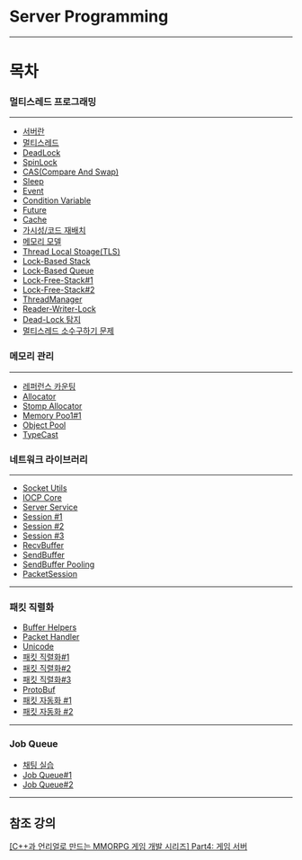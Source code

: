 # Server Programming
* * *
# 목차
### 멀티스레드 프로그래밍
* * *
 * [서버란](https://github.com/sunkiyu/Server-Programming/tree/main/%EB%A9%80%ED%8B%B0%EC%8A%A4%EB%A0%88%EB%93%9C%20%ED%94%84%EB%A1%9C%EA%B7%B8%EB%9E%98%EB%B0%8D/%EC%84%9C%EB%B2%84%EB%9E%80%20%EB%AC%B4%EC%97%87%EC%9D%B8%EA%B0%80%3F)
  * [멀티스레드](https://github.com/sunkiyu/Server-Programming/blob/main/%EB%A9%80%ED%8B%B0%EC%8A%A4%EB%A0%88%EB%93%9C%20%ED%94%84%EB%A1%9C%EA%B7%B8%EB%9E%98%EB%B0%8D/%EB%A9%80%ED%8B%B0%EC%8A%A4%EB%A0%88%EB%93%9C/README.md)
  * [DeadLock](https://github.com/sunkiyu/Server-Programming/tree/main/%EB%A9%80%ED%8B%B0%EC%8A%A4%EB%A0%88%EB%93%9C%20%ED%94%84%EB%A1%9C%EA%B7%B8%EB%9E%98%EB%B0%8D/DeadLock)
  * [SpinLock](https://github.com/sunkiyu/Server-Programming/tree/main/%EB%A9%80%ED%8B%B0%EC%8A%A4%EB%A0%88%EB%93%9C%20%ED%94%84%EB%A1%9C%EA%B7%B8%EB%9E%98%EB%B0%8D/SpinLock)
  * [CAS(Compare And Swap)](https://github.com/sunkiyu/Server-Programming/tree/main/%EB%A9%80%ED%8B%B0%EC%8A%A4%EB%A0%88%EB%93%9C%20%ED%94%84%EB%A1%9C%EA%B7%B8%EB%9E%98%EB%B0%8D/CAS)
  * [Sleep](https://github.com/sunkiyu/Server-Programming/tree/main/%EB%A9%80%ED%8B%B0%EC%8A%A4%EB%A0%88%EB%93%9C%20%ED%94%84%EB%A1%9C%EA%B7%B8%EB%9E%98%EB%B0%8D/Sleep)
  * [Event](https://github.com/sunkiyu/Server-Programming/tree/main/%EB%A9%80%ED%8B%B0%EC%8A%A4%EB%A0%88%EB%93%9C%20%ED%94%84%EB%A1%9C%EA%B7%B8%EB%9E%98%EB%B0%8D/Event)
  * [Condition Variable](https://github.com/sunkiyu/Server-Programming/tree/main/%EB%A9%80%ED%8B%B0%EC%8A%A4%EB%A0%88%EB%93%9C%20%ED%94%84%EB%A1%9C%EA%B7%B8%EB%9E%98%EB%B0%8D/Condition%20Variable)
  * [Future](https://github.com/sunkiyu/Server-Programming/blob/main/%EB%A9%80%ED%8B%B0%EC%8A%A4%EB%A0%88%EB%93%9C%20%ED%94%84%EB%A1%9C%EA%B7%B8%EB%9E%98%EB%B0%8D/Future)
  * [Cache](https://github.com/sunkiyu/Server-Programming/tree/main/%EB%A9%80%ED%8B%B0%EC%8A%A4%EB%A0%88%EB%93%9C%20%ED%94%84%EB%A1%9C%EA%B7%B8%EB%9E%98%EB%B0%8D/Cache)
  * [가시성/코드 재배치](https://github.com/sunkiyu/Server-Programming/tree/main/%EB%A9%80%ED%8B%B0%EC%8A%A4%EB%A0%88%EB%93%9C%20%ED%94%84%EB%A1%9C%EA%B7%B8%EB%9E%98%EB%B0%8D/%EA%B0%80%EC%8B%9C%EC%84%B1-%EC%BD%94%EB%93%9C%20%EC%9E%AC%EB%B0%B0%EC%B9%98)
  * [메모리 모델](https://github.com/sunkiyu/Server-Programming/tree/main/%EB%A9%80%ED%8B%B0%EC%8A%A4%EB%A0%88%EB%93%9C%20%ED%94%84%EB%A1%9C%EA%B7%B8%EB%9E%98%EB%B0%8D/Memory%20Model)
  * [Thread Local Stoage(TLS)](https://github.com/sunkiyu/Server-Programming/tree/main/%EB%A9%80%ED%8B%B0%EC%8A%A4%EB%A0%88%EB%93%9C%20%ED%94%84%EB%A1%9C%EA%B7%B8%EB%9E%98%EB%B0%8D/TLS)
  * [Lock-Based Stack](https://github.com/sunkiyu/Server-Programming/tree/main/%EB%A9%80%ED%8B%B0%EC%8A%A4%EB%A0%88%EB%93%9C%20%ED%94%84%EB%A1%9C%EA%B7%B8%EB%9E%98%EB%B0%8D/LockBased%20Stack%20Queue)
  * [Lock-Based Queue](https://github.com/sunkiyu/Server-Programming/tree/main/%EB%A9%80%ED%8B%B0%EC%8A%A4%EB%A0%88%EB%93%9C%20%ED%94%84%EB%A1%9C%EA%B7%B8%EB%9E%98%EB%B0%8D/LockBased%20Stack%20Queue)
  * [Lock-Free-Stack#1](https://github.com/sunkiyu/Server-Programming/tree/main/%EB%A9%80%ED%8B%B0%EC%8A%A4%EB%A0%88%EB%93%9C%20%ED%94%84%EB%A1%9C%EA%B7%B8%EB%9E%98%EB%B0%8D/Lock-Free-Stack%231)
  * [Lock-Free-Stack#2](https://github.com/sunkiyu/Server-Programming/tree/main/%EB%A9%80%ED%8B%B0%EC%8A%A4%EB%A0%88%EB%93%9C%20%ED%94%84%EB%A1%9C%EA%B7%B8%EB%9E%98%EB%B0%8D/Lock-Free-Stack%232)
  * [ThreadManager](https://github.com/sunkiyu/Server-Programming/tree/main/%EB%A9%80%ED%8B%B0%EC%8A%A4%EB%A0%88%EB%93%9C%20%ED%94%84%EB%A1%9C%EA%B7%B8%EB%9E%98%EB%B0%8D/ThreadManager)
  * [Reader-Writer-Lock](https://github.com/sunkiyu/Server-Programming/tree/main/%EB%A9%80%ED%8B%B0%EC%8A%A4%EB%A0%88%EB%93%9C%20%ED%94%84%EB%A1%9C%EA%B7%B8%EB%9E%98%EB%B0%8D/Reader-Writer-Lock)
  * [Dead-Lock 탐지](https://github.com/sunkiyu/Server-Programming/tree/main/%EB%A9%80%ED%8B%B0%EC%8A%A4%EB%A0%88%EB%93%9C%20%ED%94%84%EB%A1%9C%EA%B7%B8%EB%9E%98%EB%B0%8D/DeadLock%20Detection)
  * [멀티스레드 소수구하기 문제](https://github.com/sunkiyu/Server-Programming/tree/main/%EB%A9%80%ED%8B%B0%EC%8A%A4%EB%A0%88%EB%93%9C%20%ED%94%84%EB%A1%9C%EA%B7%B8%EB%9E%98%EB%B0%8D/%EB%A9%80%ED%8B%B0%EC%8A%A4%EB%A0%88%EB%93%9C%20%EC%86%8C%EC%88%98%20%EA%B5%AC%ED%95%98%EA%B8%B0)
   ### 메모리 관리
* * *
  * [레퍼런스 카운팅](https://github.com/sunkiyu/Server-Programming/tree/main/%EB%A9%94%EB%AA%A8%EB%A6%AC%20%EA%B4%80%EB%A6%AC/ReferenceCounting)
  * [Allocator](https://github.com/sunkiyu/Server-Programming/tree/main/%EB%A9%94%EB%AA%A8%EB%A6%AC%20%EA%B4%80%EB%A6%AC/Allocator)
  * [Stomp Allocator](https://github.com/sunkiyu/Server-Programming/tree/main/%EB%A9%94%EB%AA%A8%EB%A6%AC%20%EA%B4%80%EB%A6%AC/Stomp-Allocator)
  * [Memory Poo1#1](https://github.com/sunkiyu/Server-Programming/tree/main/%EB%A9%94%EB%AA%A8%EB%A6%AC%20%EA%B4%80%EB%A6%AC/Memory%20Pool%231)
  * [Object Pool](https://github.com/sunkiyu/Server-Programming/blob/main/%EB%A9%94%EB%AA%A8%EB%A6%AC%20%EA%B4%80%EB%A6%AC/ObjectPool/README.md)
  * [TypeCast](https://github.com/sunkiyu/Server-Programming/tree/main/%EB%A9%94%EB%AA%A8%EB%A6%AC%20%EA%B4%80%EB%A6%AC/TypeCast)
   ### 네트워크 라이브러리
* * *
  * [Socket Utils](https://github.com/sunkiyu/Server-Programming/tree/main/%EB%84%A4%ED%8A%B8%EC%9B%8C%ED%81%AC%20%EB%9D%BC%EC%9D%B4%EB%B8%8C%EB%9F%AC%EB%A6%AC/SocketUtils)
  * [IOCP Core](https://github.com/sunkiyu/Server-Programming/tree/main/%EB%84%A4%ED%8A%B8%EC%9B%8C%ED%81%AC%20%EB%9D%BC%EC%9D%B4%EB%B8%8C%EB%9F%AC%EB%A6%AC/IOCP%20Core)
  * [Server Service](https://github.com/sunkiyu/Server-Programming/tree/main/%EB%84%A4%ED%8A%B8%EC%9B%8C%ED%81%AC%20%EB%9D%BC%EC%9D%B4%EB%B8%8C%EB%9F%AC%EB%A6%AC/Server%20Service)
  * [Session #1](https://github.com/sunkiyu/Server-Programming/tree/main/%EB%84%A4%ED%8A%B8%EC%9B%8C%ED%81%AC%20%EB%9D%BC%EC%9D%B4%EB%B8%8C%EB%9F%AC%EB%A6%AC/Session%231)
  * [Session #2](https://github.com/sunkiyu/Server-Programming/tree/main/%EB%84%A4%ED%8A%B8%EC%9B%8C%ED%81%AC%20%EB%9D%BC%EC%9D%B4%EB%B8%8C%EB%9F%AC%EB%A6%AC/Session%232)
  * [Session #3](https://github.com/sunkiyu/Server-Programming/tree/main/%EB%84%A4%ED%8A%B8%EC%9B%8C%ED%81%AC%20%EB%9D%BC%EC%9D%B4%EB%B8%8C%EB%9F%AC%EB%A6%AC/Session%233)
  * [RecvBuffer](https://github.com/sunkiyu/Server-Programming/tree/main/%EB%84%A4%ED%8A%B8%EC%9B%8C%ED%81%AC%20%EB%9D%BC%EC%9D%B4%EB%B8%8C%EB%9F%AC%EB%A6%AC/RecvBuffer)
  * [SendBuffer](https://github.com/sunkiyu/Server-Programming/tree/main/%EB%84%A4%ED%8A%B8%EC%9B%8C%ED%81%AC%20%EB%9D%BC%EC%9D%B4%EB%B8%8C%EB%9F%AC%EB%A6%AC/SendBuffer)
  * [SendBuffer Pooling](https://github.com/sunkiyu/Server-Programming/tree/main/%EB%84%A4%ED%8A%B8%EC%9B%8C%ED%81%AC%20%EB%9D%BC%EC%9D%B4%EB%B8%8C%EB%9F%AC%EB%A6%AC/SendBuffer%20Pooling)
  * [PacketSession](https://github.com/sunkiyu/Server-Programming/tree/main/%EB%84%A4%ED%8A%B8%EC%9B%8C%ED%81%AC%20%EB%9D%BC%EC%9D%B4%EB%B8%8C%EB%9F%AC%EB%A6%AC/PacketSession)
  * * *
  ### 패킷 직렬화
  * [Buffer Helpers](https://github.com/sunkiyu/Server-Programming/tree/main/%ED%8C%A8%ED%82%B7%20%EC%A7%81%EB%A0%AC%ED%99%94/Buffer%20Helpers)
  * [Packet Handler](https://github.com/sunkiyu/Server-Programming/tree/main/%ED%8C%A8%ED%82%B7%20%EC%A7%81%EB%A0%AC%ED%99%94/PacketHandler)
  * [Unicode](https://github.com/sunkiyu/Server-Programming/tree/main/%ED%8C%A8%ED%82%B7%20%EC%A7%81%EB%A0%AC%ED%99%94/Unicode)
  * [패킷 직렬화#1](https://github.com/sunkiyu/Server-Programming/tree/main/%ED%8C%A8%ED%82%B7%20%EC%A7%81%EB%A0%AC%ED%99%94/%ED%8C%A8%ED%82%B7%20%EC%A7%81%EB%A0%AC%ED%99%94%231)
  * [패킷 직렬화#2](https://github.com/sunkiyu/Server-Programming/tree/main/%ED%8C%A8%ED%82%B7%20%EC%A7%81%EB%A0%AC%ED%99%94/%ED%8C%A8%ED%82%B7%20%EC%A7%81%EB%A0%AC%ED%99%94%232)
  * [패킷 직렬화#3](https://github.com/sunkiyu/Server-Programming/tree/main/%ED%8C%A8%ED%82%B7%20%EC%A7%81%EB%A0%AC%ED%99%94/%ED%8C%A8%ED%82%B7%20%EC%A7%81%EB%A0%AC%ED%99%94%233)
  * [ProtoBuf](https://github.com/sunkiyu/Server-Programming/tree/main/%ED%8C%A8%ED%82%B7%20%EC%A7%81%EB%A0%AC%ED%99%94/ProtoBuf)
  * [패킷 자동화 #1](https://github.com/sunkiyu/Server-Programming/tree/main/%ED%8C%A8%ED%82%B7%20%EC%A7%81%EB%A0%AC%ED%99%94/%ED%8C%A8%ED%82%B7%20%EC%9E%90%EB%8F%99%ED%99%94%231)
  * [패킷 자동화 #2](https://github.com/sunkiyu/Server-Programming/tree/main/%ED%8C%A8%ED%82%B7%20%EC%A7%81%EB%A0%AC%ED%99%94/%ED%8C%A8%ED%82%B7%20%EC%9E%90%EB%8F%99%ED%99%94%232)
* * *
 ### Job Queue
* [채팅 실습](https://github.com/sunkiyu/Server-Programming/tree/main/Job%20Queue/%EC%B1%84%ED%8C%85%20%EC%8B%A4%EC%8A%B5)
* [Job Queue#1](https://github.com/sunkiyu/Server-Programming/tree/main/Job%20Queue/Job%20Queue%231)
* [Job Queue#2]()
* * *
## 참조 강의   
[[C++과 언리얼로 만드는 MMORPG 게임 개발 시리즈] Part4: 게임 서버](https://www.inflearn.com/course/%EC%96%B8%EB%A6%AC%EC%96%BC-3d-mmorpg-4/)

